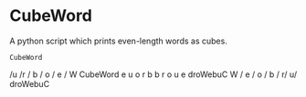 # CubeWord
A python script which prints even-length words as cubes.

    CubeWord
   /u     /r
  / b    / o
 /  e   /  W
CubeWord   e
u   o  r   b
b   r  o   u
e   droWebuC
W  /   e  /
o /    b /
r/     u/
droWebuC
